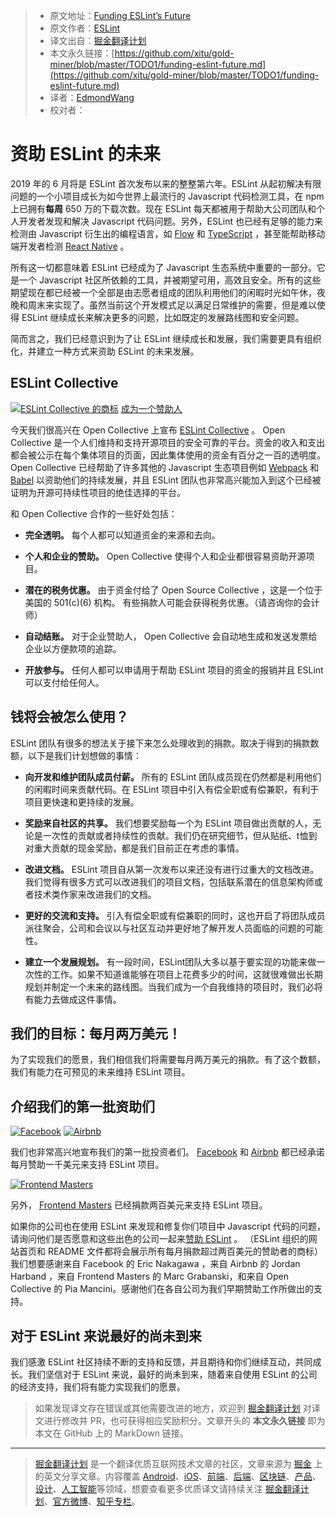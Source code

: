 > * 原文地址：[Funding ESLint’s Future](https://eslint.org/blog/2019/02/funding-eslint-future)
> * 原文作者：[ESLint](https://eslint.org)
> * 译文出自：[掘金翻译计划](https://github.com/xitu/gold-miner)
> * 本文永久链接：[https://github.com/xitu/gold-miner/blob/master/TODO1/funding-eslint-future.md](https://github.com/xitu/gold-miner/blob/master/TODO1/funding-eslint-future.md)
> * 译者：[EdmondWang](https://github.com/EdmondWang)
> * 校对者：

# 资助 ESLint 的未来

2019 年的 6 月将是 ESLint 首次发布以来的整整第六年。ESLint 从起初解决有限问题的一个小项目成长为如今世界上最流行的 Javascript 代码检测工具，在 npm 上已拥有**每周** 650 万的下载次数。现在 ESLint 每天都被用于帮助大公司团队和个人开发者发现和解决 Javascript 代码问题。另外，ESLint 也已经有足够的能力来检测由 Javascript 衍生出的编程语言，如 [Flow](https://www.npmjs.com/package/eslint-plugin-flowtype) 和 [TypeScript](https://typescript-eslint.io) ，甚至能帮助移动端开发者检测 [React Native](https://www.npmjs.com/package/eslint-plugin-react-native) 。

所有这一切都意味着 ESLint 已经成为了 Javascript 生态系统中重要的一部分。它是一个 Javascript 社区所依赖的工具，并被期望可用，高效且安全。所有的这些期望现在都已经被一个全部是由志愿者组成的团队利用他们的闲暇时光如午休，夜晚和周末来实现了。虽然当前这个开发模式足以满足日常维护的需要，但是难以使得 ESLint 继续成长来解决更多的问题，比如既定的发展路线图和安全问题。

简而言之，我们已经意识到为了让 ESLint 继续成长和发展，我们需要更具有组织化，并建立一种方式来资助 ESLint 的未来发展。

## ESLint Collective

[![ESLint Collective 的商标](https://eslint.org/img/posts/eslint-collective.png)](https://opencollective.com/eslint)
[成为一个赞助人](https://opencollective.com/eslint)

今天我们很高兴在 Open Collective 上宣布 [ESLint Collective](https://opencollective.com/eslint) 。 Open Collective 是一个人们维持和支持开源项目的安全可靠的平台。资金的收入和支出都会被公示在每个集体项目的页面，因此集体使用的资金有百分之一百的透明度。 Open Collective 已经帮助了许多其他的 Javascript 生态项目例如 [Webpack](https://opencollective.com/webpack) 和 [Babel](https://opencollective.com/babel) 以资助他们的持续发展，并且 ESLint 团队也非常高兴能加入到这个已经被证明为开源可持续性项目的绝佳选择的平台。

和 Open Collective 合作的一些好处包括：

*   **完全透明。** 每个人都可以知道资金的来源和去向。

*   **个人和企业的赞助。** Open Collective 使得个人和企业都很容易资助开源项目。

*   **潜在的税务优惠。** 由于资金付给了 Open Source Collective ，这是一个位于美国的 501(c)(6) 机构。 有些捐款人可能会获得税务优惠。（请咨询你的会计师）

*   **自动结账。** 对于企业赞助人， Open Collective 会自动地生成和发送发票给企业以方便款项的追踪。

*   **开放参与。** 任何人都可以申请用于帮助 ESLint 项目的资金的报销并且 ESLint 可以支付给任何人。

## 钱将会被怎么使用？

ESLint 团队有很多的想法关于接下来怎么处理收到的捐款。取决于得到的捐款数额，以下是我们计划想做的事情：

*   **向开发和维护团队成员付薪。** 所有的 ESLint 团队成员现在仍然都是利用他们的闲暇时间来贡献代码。在 ESLint 项目中引入有偿全职或有偿兼职，有利于项目更快速和更持续的发展。

*   **奖励来自社区的共享。** 我们想要奖励每一个为 ESLint 项目做出贡献的人，无论是一次性的贡献或者持续性的贡献。我们仍在研究细节，但从贴纸、t恤到对重大贡献的现金奖励，都是我们目前正在考虑的事情。

*   **改进文档。** ESLint 项目自从第一次发布以来还没有进行过重大的文档改进。我们觉得有很多方式可以改进我们的项目文档，包括联系潜在的信息架构师或者技术类作家来改进我们的文档。

*   **更好的交流和支持。** 引入有偿全职或有偿兼职的同时，这也开启了将团队成员派往聚会，公司和会议以与社区互动并更好地了解开发人员面临的问题的可能性。

*   **建立一个发展规划。** 有一段时间，ESLint团队大多以基于要实现的功能来做一次性的工作。如果不知道谁能够在项目上花费多少的时间，这就很难做出长期规划并制定一个未来的路线图。当我们成为一个自我维持的项目时，我们必将有能力去做成这件事情。

## 我们的目标：每月两万美元！

为了实现我们的愿景，我们相信我们将需要每月两万美元的捐款。有了这个数额，我们有能力在可预见的未来维持 ESLint 项目。

## 介绍我们的第一批资助们

[![Facebook](https://eslint.org/img/logos/facebook.png)](https://facebook.com) [![Airbnb](https://eslint.org/img/logos/airbnb.png)](https://airbnb.com)

我们也非常高兴地宣布我们的第一批投资者们。 [Facebook](https://facebook.com) 和 [Airbnb](https://airbnb.com) 都已经承诺每月赞助一千美元来支持 ESLint 项目。

[![Frontend Masters](https://static.frontendmasters.com/assets/fm/js/frontendmasters.0e71088726.svg)](https://frontendmasters.com)

另外， [Frontend Masters](https://frontendmasters.com) 已经捐款两百美元来支持 ESLint 项目。

如果你的公司也在使用 ESLint 来发现和修复你们项目中 Javascript 代码的问题，请询问他们是否愿意和这些出色的公司一起来[赞助 ESLint](https://opencollective.com/eslint) 。 （ESLint 组织的网站首页和 README 文件都将会展示所有每月捐款超过两百美元的赞助者的商标）
我们想要感谢来自 Facebook 的 Eric Nakagawa ，来自 Airbnb 的 Jordan Harband ，来自 Frontend Masters 的 Marc Grabanski，和来自 Open Collective 的 Pia Mancini。感谢他们在各自公司为我们早期赞助工作所做出的支持。

## 对于 ESLint 来说最好的尚未到来

我们感激 ESLint 社区持续不断的支持和反馈，并且期待和你们继续互动，共同成长。我们坚信对于 ESLint 来说，最好的尚未到来，随着来自使用 ESLint 的公司的经济支持，我们将有能力实现我们的愿景。
> 如果发现译文存在错误或其他需要改进的地方，欢迎到 [掘金翻译计划](https://github.com/xitu/gold-miner) 对译文进行修改并 PR，也可获得相应奖励积分。文章开头的 **本文永久链接** 即为本文在 GitHub 上的 MarkDown 链接。

---

> [掘金翻译计划](https://github.com/xitu/gold-miner) 是一个翻译优质互联网技术文章的社区，文章来源为 [掘金](https://juejin.im) 上的英文分享文章。内容覆盖 [Android](https://github.com/xitu/gold-miner#android)、[iOS](https://github.com/xitu/gold-miner#ios)、[前端](https://github.com/xitu/gold-miner#前端)、[后端](https://github.com/xitu/gold-miner#后端)、[区块链](https://github.com/xitu/gold-miner#区块链)、[产品](https://github.com/xitu/gold-miner#产品)、[设计](https://github.com/xitu/gold-miner#设计)、[人工智能](https://github.com/xitu/gold-miner#人工智能)等领域，想要查看更多优质译文请持续关注 [掘金翻译计划](https://github.com/xitu/gold-miner)、[官方微博](http://weibo.com/juejinfanyi)、[知乎专栏](https://zhuanlan.zhihu.com/juejinfanyi)。
